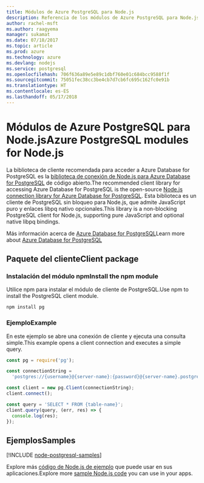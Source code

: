 ```yaml
---
title: Módulos de Azure PostgreSQL para Node.js
description: Referencia de los módulos de Azure PostgreSQL para Node.js
author: rachel-msft
ms.author: raagyema
manager: sukamat
ms.date: 07/18/2017
ms.topic: article
ms.prod: azure
ms.technology: azure
ms.devlang: nodejs
ms.service: postgresql
ms.openlocfilehash: 706f636a89e5e89c1dbf760e01c684bcc9588f1f
ms.sourcegitcommit: 75051fec38cc3be4cb7d7cb6fc695c162fc0e91b
ms.translationtype: HT
ms.contentlocale: es-ES
ms.lasthandoff: 05/17/2018
---
```

# <a name="azure-postgresql-modules-for-nodejs"></a><span data-ttu-id="63f56-103">Módulos de Azure PostgreSQL para Node.js</span><span class="sxs-lookup"><span data-stu-id="63f56-103">Azure PostgreSQL modules for Node.js</span></span>

<span data-ttu-id="63f56-104">La biblioteca de cliente recomendada para acceder a Azure Database for PostgreSQL es la [biblioteca de conexión de Node.js para Azure Database for PostgreSQL](https://www.npmjs.com/package/pg) de código abierto.</span><span class="sxs-lookup"><span data-stu-id="63f56-104">The recommended client library for accessing Azure Database for PostgreSQL is the open-source [Node.js connection library for Azure Database for PostgreSQL](https://www.npmjs.com/package/pg).</span></span> <span data-ttu-id="63f56-105">Esta biblioteca es un cliente de PostgreSQL sin bloqueo para Node.js, que admite JavaScript puro y enlaces libpq nativo opcionales.</span><span class="sxs-lookup"><span data-stu-id="63f56-105">This library is a non-blocking PostgreSQL client for Node.js, supporting pure JavaScript and optional native libpq bindings.</span></span>

<span data-ttu-id="63f56-106">Más información acerca de [Azure Database for PostgreSQL](https://docs.microsoft.com/azure/postgresql/)</span><span class="sxs-lookup"><span data-stu-id="63f56-106">Learn more about [Azure Database for PostgreSQL](https://docs.microsoft.com/azure/postgresql/)</span></span>

## <a name="client-package"></a><span data-ttu-id="63f56-107">Paquete del cliente</span><span class="sxs-lookup"><span data-stu-id="63f56-107">Client package</span></span>

### <a name="install-the-npm-module"></a><span data-ttu-id="63f56-108">Instalación del módulo npm</span><span class="sxs-lookup"><span data-stu-id="63f56-108">Install the npm module</span></span>

<span data-ttu-id="63f56-109">Utilice npm para instalar el módulo de cliente de PostgreSQL.</span><span class="sxs-lookup"><span data-stu-id="63f56-109">Use npm to install the PostgreSQL client module.</span></span>

```bash
npm install pg
```   

### <a name="example"></a><span data-ttu-id="63f56-110">Ejemplo</span><span class="sxs-lookup"><span data-stu-id="63f56-110">Example</span></span>

<span data-ttu-id="63f56-111">En este ejemplo se abre una conexión de cliente y ejecuta una consulta simple.</span><span class="sxs-lookup"><span data-stu-id="63f56-111">This example opens a client connection and executes a simple query.</span></span>

```javascript
const pg = require('pg');

const connectionString =
  'postgres://{username}@{server-name}:{password}@{server-name}.postgres.database.azure.com:5432/{database-name}?ssl=true';

const client = new pg.Client(connectionString);
client.connect();

const query = 'SELECT * FROM {table-name}';
client.query(query, (err, res) => {
  console.log(res);
});
```

## <a name="samples"></a><span data-ttu-id="63f56-112">Ejemplos</span><span class="sxs-lookup"><span data-stu-id="63f56-112">Samples</span></span>

[!INCLUDE [node-postgresql-samples](../docs-ref-conceptual/includes/postgresql-samples.md)]

<span data-ttu-id="63f56-113">Explore más [código de Node.js de ejemplo](https://azure.microsoft.com/resources/samples/?platform=nodejs) que puede usar en sus aplicaciones.</span><span class="sxs-lookup"><span data-stu-id="63f56-113">Explore more [sample Node.js code](https://azure.microsoft.com/resources/samples/?platform=nodejs) you can use in your apps.</span></span>
